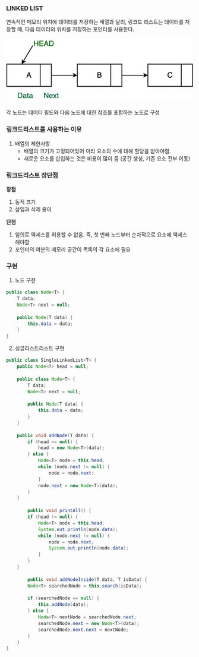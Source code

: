 ### LINKED LIST

연속적인 메모리 위치에 데이터를 저장하는 배열과 달리, 
링크드 리스트는 데이터를 저장할 때, 다음 데이터의 위치를 저장하는 포인터를 사용한다.

![LinkedList](image/LinkedList.png)

각 노드는 데이터 필드와 다음 노드에 대한 참조를 포함하는 노드로 구성

### 링크드리스트를 사용하는 이유
1. 배열의 제한사항
   - 배열의 크기가 고정되어있어 미리 요소의 수에 대해 할당을 받아야함.
   - 새로운 요소를 삽입하는 것은 비용이 많이 듬 (공간 생성, 기존 요소 전부 이동)

### 링크드리스트 장단점
**장점**
1. 동적 크기
2. 삽입과 삭제 용이

**단점**
1. 임의로 액세스를 허용할 수 없음. 즉, 첫 번째 노드부터 순차적으로 요소에 액세스 해야함
2. 포인터의 여분의 메모리 공간이 목록의 각 요소에 필요


### 구현
1. 노드 구현
``` java
public class Node<T> {
    T data;
    Node<T> next = null;
    
    public Node(T data) {
        this.data = data;
    }
}
```

2. 싱글리스트리스트 구현
``` java
public class SingleLinkedList<T> {
    public Node<T> head = null;
    
    public class Node<T> {
        T data;
        Node<T> next = null;
        
        public Node(T data) {
            this.data = data;
        }
    }
    
    public void addNode(T data) {
        if (head == null) {
            head = new Node<T>(data);
        } else {
            Node<T> node = this.head;
            while (node.next != null) {
                node = node.next;
            }
            node.next = new Node<T>(data);
        }
    }
    
        public void printAll() {
        if (head != null) {
            Node<T> node = this.head;
            System.out.println(node.data);
            while (node.next != null) {
                node = node.next;
                System.out.println(node.data);
            }
        }
    }
    
        public void addNodeInside(T data, T isData) {
        Node<T> searchedNode = this.search(isData);
        
        if (searchedNode == null) {
            this.addNode(data);
        } else {
            Node<T> nextNode = searchedNode.next;
            searchedNode.next = new Node<T>(data);
            searchedNode.next.next = nextNode;
        }
    }
} 
```

